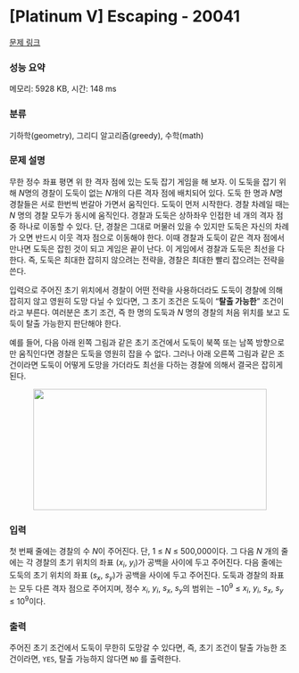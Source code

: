 # [Platinum V] Escaping - 20041 

[문제 링크](https://www.acmicpc.net/problem/20041) 

### 성능 요약

메모리: 5928 KB, 시간: 148 ms

### 분류

기하학(geometry), 그리디 알고리즘(greedy), 수학(math)

### 문제 설명

<p>무한 정수 좌표 평면 위 한 격자 점에 있는 도둑 잡기 게임을 해 보자. 이 도둑을 잡기 위해 <em>N</em>명의 경찰이 도둑이 없는 <em>N</em>개의 다른 격자 점에 배치되어 있다. 도둑 한 명과 <em>N</em>명 경찰들은 서로 한번씩 번갈아 가면서 움직인다. 도둑이 먼저 시작한다. 경찰 차례일 때는 <em>N</em> 명의 경찰 모두가 동시에 움직인다. 경찰과 도둑은 상하좌우 인접한 네 개의 격자 점 중 하나로 이동할 수 있다. 단, 경찰은 그대로 머물러 있을 수 있지만 도둑은 자신의 차례가 오면 반드시 이웃 격자 점으로 이동해야 한다. 이때 경찰과 도둑이 같은 격자 점에서 만나면 도둑은 잡힌 것이 되고 게임은 끝이 난다. 이 게임에서 경찰과 도둑은 최선을 다한다. 즉, 도둑은 최대한 잡히지 않으려는 전략을, 경찰은 최대한 빨리 잡으려는 전략을 쓴다.</p>

<p>입력으로 주어진 초기 위치에서 경찰이 어떤 전략을 사용하더라도 도둑이 경찰에 의해 잡히지 않고 영원히 도망 다닐 수 있다면, 그 초기 조건은 도둑이 “<strong>탈출 가능한</strong>” 조건이라고 부른다. 여러분은 초기 조건, 즉 한 명의 도둑과 <em>N</em> 명의 경찰의 처음 위치를 보고 도둑이 탈출 가능한지 판단해야 한다.</p>

<p>예를 들어, 다음 아래 왼쪽 그림과 같은 초기 조건에서 도둑이 북쪽 또는 남쪽 방향으로만 움직인다면 경찰은 도둑을 영원히 잡을 수 없다. 그러나 아래 오른쪽 그림과 같은 조건이라면 도둑이 어떻게 도망을 가더라도 최선을 다하는 경찰에 의해서 결국은 잡히게 된다.</p>

<p style="text-align: center;"><img alt="" src="https://upload.acmicpc.net/507ecd86-4ab0-4066-8dbd-ed297ca27b86/-/preview/" style="width: 418px; height: 217px;"></p>

### 입력 

 <p>첫 번째 줄에는 경찰의 수 <em>N</em>이 주어진다. 단, 1 ≤ <em>N</em> ≤ 500,000이다. 그 다음 <em>N</em> 개의 줄에는 각 경찰의 초기 위치의 좌표 (<em>x<sub>i</sub></em>, <em>y<sub>i</sub></em>)가 공백을 사이에 두고 주어진다. 다음 줄에는 도둑의 초기 위치의 좌표 (<em>s<sub>x</sub></em>, <em>s<sub>y</sub></em>)가 공백을 사이에 두고 주어진다. 도둑과 경찰의 좌표는 모두 다른 격자 점으로 주어지며, 정수 <em>x<sub>i</sub></em>, <em>y<sub>i</sub></em>, <em>s<sub>x</sub></em>, <em>s<sub>y</sub></em>의 범위는 −10<sup>9</sup> ≤ <em>x<sub>i</sub></em>, <em>y<sub>i</sub></em>, <em>s<sub>x</sub></em>, <em>s<sub>y</sub></em> ≤ 10<sup>9</sup>이다.</p>

### 출력 

 <p>주어진 초기 조건에서 도둑이 무한히 도망갈 수 있다면, 즉, 초기 조건이 탈출 가능한 조건이라면, <code>YES</code>, 탈출 가능하지 않다면 <code>NO</code> 를 출력한다.</p>

